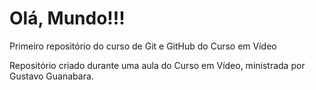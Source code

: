 # Olá, Mundo!!!
 Primeiro repositório do curso de Git e GitHub do Curso em Vídeo

 Repositório criado durante uma aula do Curso em Vídeo, ministrada por Gustavo Guanabara.
